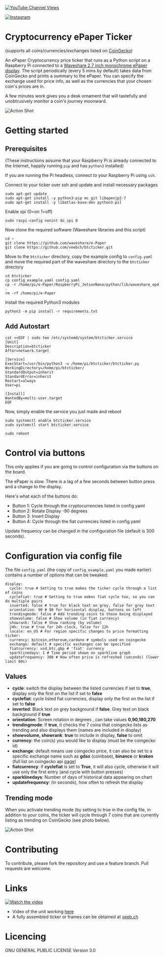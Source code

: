 [![YouTube Channel Views](https://img.shields.io/youtube/channel/views/UCz5BOU9J9pB_O0B8-rDjCWQ?label=YouTube&style=social)](https://www.youtube.com/channel/UCz5BOU9J9pB_O0B8-rDjCWQ)

[![Instagram](https://img.shields.io/badge/Instagram-E4405F?style=for-the-badge&logo=instagram&logoColor=white)](https://www.instagram.com/v_e_e_b/)

# Cryptocurrency ePaper Ticker 
(supports all coins/currencies/exchanges listed on [CoinGecko](https://api.coingecko.com/api/v3/coins/list))

An ePaper Cryptocurrency price ticker that runs as a Python script on a Raspberry Pi connected to a [Waveshare 2.7 inch monochrome ePaper display](https://www.waveshare.com/wiki/2.7inch_e-Paper_HAT). The script periodically (every 5 mins by default) takes data from CoinGecko and prints a summary to the ePaper. You can specify the exchange used for price info, as well as the currencies that your chosen coin's prices are in. 

A few minutes work gives you a desk ornament that will tastefully and unobtrusively monitor a coin's journey moonward.

![Action Shot](/images/actionshot/BasicLunar.jpg)


# Getting started

## Prerequisites

(These instructions assume that your Raspberry Pi is already connected to the Internet, happily running `pip` and has `python3` installed)

If you are running the Pi headless, connect to your Raspberry Pi using `ssh`.

Connect to your ticker over ssh and update and install necessary packages 
```
sudo apt-get update
sudo apt-get install -y python3-pip mc git libopenjp2-7
sudo apt-get install -y libatlas-base-dev python3-pil
```

Enable spi (0=on 1=off)

```
sudo raspi-config nonint do_spi 0
```

Now clone the required software (Waveshare libraries and this script)

```
cd ~
git clone https://github.com/waveshare/e-Paper
git clone https://github.com/veebch/btcticker.git
```
Move to the `btcticker` directory, copy the example config to `config.yaml` and move the required part of the waveshare directory to the `btcticker` directory
```
cd btcticker
cp config_example.yaml config.yaml
cp -r /home/pi/e-Paper/RaspberryPi_JetsonNano/python/lib/waveshare_epd .
rm -rf /home/pi/e-Paper
```
Install the required Python3 modules
```
python3 -m pip install -r requirements.txt
```

## Add Autostart

```
cat <<EOF | sudo tee /etc/systemd/system/btcticker.service
[Unit]
Description=btcticker
After=network.target

[Service]
ExecStart=/usr/bin/python3 -u /home/pi/btcticker/btcticker.py
WorkingDirectory=/home/pi/btcticker/
StandardOutput=inherit
StandardError=inherit
Restart=always
User=pi

[Install]
WantedBy=multi-user.target
EOF
```
Now, simply enable the service you just made and reboot
```  
sudo systemctl enable btcticker.service
sudo systemctl start btcticker.service

sudo reboot
```
# Control via buttons

This only applies if you are going to control configuration via the buttons on the board.

The ePaper is slow. There is a lag of a few seconds between button press and a change to the display. 

Here's what each of the buttons do:
- Button 1: Cycle through the cryptocurrencies listed in config.yaml
- Button 2: Rotate Display -90 degrees
- Button 3: Invert Display
- Button 4: Cycle through the fiat currencies listed in config.yaml

Update frequency can be changed in the configuration file (default is 300 seconds).

# Configuration via config file

The file `config.yaml` (the copy of `config_example.yaml` you made earlier) contains a number of options that can be tweaked:

```
display:
  cycle: true # Setting to true makes the ticker cycle through a list of coins
  cyclefiat: true # Setting to true makes fiat cycle too, so you can do multiple pairs
  inverted: false # true for black text on grey, false for grey text
  orientation: 90 # 90 for horizontal display, buttons on left
  trendingmode: false # Add trending coins to those being displayed
  showvolume: false # Show volume (in fiat currency)
  showrank: false # Show ranking (by volume)
  24h: true # true for 24h clock, false for 12h
  locale: en_US # For region specific changes to price formatting
ticker:
  currency: bitcoin,ethereum,cardano # symbols used on coingecko
  exchange: default # specific exchanges can be specified
  fiatcurrency: usd,btc,gbp # 'fiat' currency
  sparklinedays: 1 # Time period shown on sparkline graph
  updatefrequency: 300 # How often price is refreshed (seconds) (lower limit 60s)
```

## Values

- **cycle**: switch the display between the listed currencies if set to **true**, display only the first on the list if set to **false**
- **cyclefiat**: cycle listed fiat currencies, display only the first on the list if set to **false**
- **inverted**: Black text on grey background if **false**. Grey text on black background if **true**
- **orientation**: Screen rotation in degrees , can take values **0,90,180,270**
- **trendingmode**: If **true**, it checks the 7 coins that coingecko lists as trending and also displays them (names are included in display)
- **showvolume, showrank**: **true** to include in display, **false** to omit
- **currency**: the coin(s) you would like to display (must be the coingecko id)
- **exchange**: default means use coingecko price, it can also be set to a specific exchange name such as **gdax** (coinbase), **binance** or **kraken** (full list on coingecko api [page](https://www.coingecko.com/api/documentations/v3)) 
- **fiatcurrency**: if **cyclefiat** is set to **True**, it will also cycle, otherwise it will use only the first entry (and cycle with button presses)
- **sparklinedays**: Number of days of historical data appearing on chart
- **updatefrequency**: (in seconds), how often to refresh the display

## Trending mode

When you activate trending mode (by setting to true in the config file, in addition to your coins, the ticker will cycle through 7 coins that are currently listing as trending on CoinGecko (see photo below).

![Action Shot](/images/actionshot/Trending.jpg)

# Contributing

To contribute, please fork the repository and use a feature branch. Pull requests are welcome.

# Links
[![Watch the video](https://img.youtube.com/vi/DNLUmJb7Mj8/maxresdefault.jpg)](https://youtu.be/DNLUmJb7Mj8) 
- Video of the unit working [here](https://youtu.be/DNLUmJb7Mj8)
- A fully assembled ticker or frames can be obtained at [veeb.ch](http://www.veeb.ch/)


# Licencing

GNU GENERAL PUBLIC LICENSE Version 3.0
